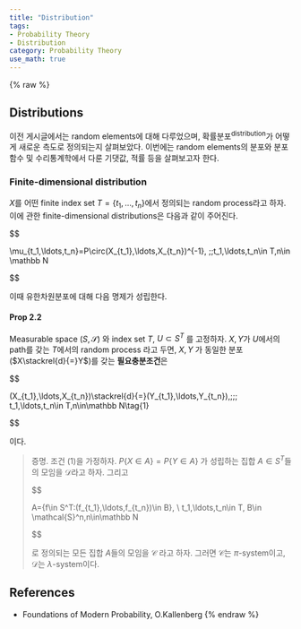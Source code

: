 ```yaml
---
title: "Distribution"
tags:
- Probability Theory
- Distribution
category: Probability Theory
use_math: true
---
```

{% raw %}
## Distributions

이전 게시글에서는 random elements에 대해 다루었으며, 확률분포<sup>distribution</sup>가 어떻게 새로운 측도로 정의되는지 살펴보았다. 이번에는 random elements의 분포와 분포 함수 및 수리통계학에서 다룬 기댓값, 적률 등을 살펴보고자 한다.

### Finite-dimensional distribution

$X$를 어떤 finite index set $T=\{t_1,\ldots,t_n\}$에서 정의되는 random process라고 하자. 이에 관한 finite-dimensional distributions은 다음과 같이 주어진다.

$$

\mu_{t_1,\ldots,t_n}=P\circ(X_{t_1},\ldots,X_{t_n})^{-1}, \;\;t_1,\ldots,t_n\in T,n\in \mathbb N

$$

이때 유한차원분포에 대해 다음 명제가 성립한다.

#### Prop 2.2

Measurable space $(S,\mathcal{S})$ 와 index set $T$, $U\subset S^T$ 를 고정하자. $X,Y$가 $U$에서의 path를 갖는 $T$에서의 random process 라고 두면, $X,Y$ 가 동일한 분포($X\stackrel{d}{=}Y$​)를 갖는 **필요충분조건**은

$$

(X_{t_1},\ldots,X_{t_n})\stackrel{d}{=}(Y_{t_1},\ldots,Y_{t_n}),\;\;\; t_1,\ldots,t_n\in T,n\in\mathbb N\tag{1}

$$

이다.

> 증명. 조건 (1)을 가정하자. $P\{X\in A\}=P\{Y\in A\}$ 가 성립하는 집합 $A\in S^T$들의 모임을 $\mathcal{D}$라고 하자. 그리고 
> 
> $$
> 
> A=\{f\in S^T:(f_{t_1},\ldots,f_{t_n})\in B\}, \\ t_1,\ldots,t_n\in T, B\in \mathcal{S}^n,n\in\mathbb N
> 
> $$
> 
> 로 정의되는 모든 집합 $A$들의 모임을 $\mathcal{C}$ 라고 하자. 그러면 $\mathcal C$는 $\pi$-system이고, $\mathcal{D}$는 $\lambda$-system이다.



## References

- Foundations of Modern Probability, O.Kallenberg
{% endraw %}